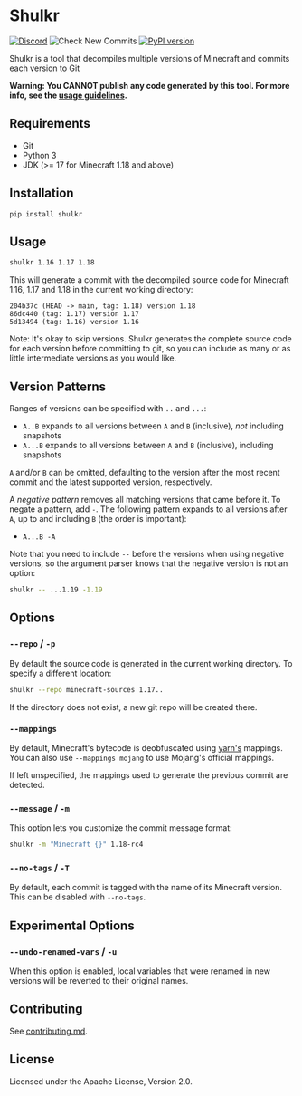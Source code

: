 # Shulkr

[![Discord](https://img.shields.io/discord/992622345334292542)](https://discord.gg/GDSft8kHWg)
![Check New Commits](https://github.com/clabe45/shulkr/actions/workflows/check.yml/badge.svg)
[![PyPI version](https://badge.fury.io/py/shulkr.svg)](https://badge.fury.io/py/shulkr)

Shulkr is a tool that decompiles multiple versions of Minecraft and commits each
version to Git

**Warning: You CANNOT publish any code generated by this tool. For more info,
see the [usage guidelines].**

## Requirements

- Git
- Python 3
- JDK (>= 17 for Minecraft 1.18 and above)

## Installation

```
pip install shulkr
```

## Usage

```sh
shulkr 1.16 1.17 1.18
```

This will generate a commit with the decompiled source code for Minecraft 1.16,
1.17 and 1.18 in the current working directory:

```
204b37c (HEAD -> main, tag: 1.18) version 1.18
86dc440 (tag: 1.17) version 1.17
5d13494 (tag: 1.16) version 1.16
```

Note: It's okay to skip versions. Shulkr generates the complete source code for
each version before committing to git, so you can include as many or as little
intermediate versions as you would like.

## Version Patterns

Ranges of versions can be specified with `..` and `...`:
- `A..B` expands to all versions between `A` and `B` (inclusive), *not*
  including snapshots
- `A...B` expands to all versions between `A` and `B` (inclusive), including
  snapshots

`A` and/or `B` can be omitted, defaulting to the version after the most recent
commit and the latest supported version, respectively.

A *negative pattern* removes all matching versions that came before it. To
negate a pattern, add `-`. The following pattern expands to all versions after
`A`, up to and including `B` (the order is important):
- `A...B -A`

Note that you need to include `--` before the versions when using negative
versions, so the argument parser knows that the negative version is not an
option:

```sh
shulkr -- ...1.19 -1.19
```

## Options

### `--repo` / `-p`

By default the source code is generated in the current working directory. To
specify a different location:

```sh
shulkr --repo minecraft-sources 1.17..
```

If the directory does not exist, a new git repo will be created there.

### `--mappings`

By default, Minecraft's bytecode is deobfuscated using [yarn's] mappings. You
can also use `--mappings mojang` to use Mojang's official mappings.

If left unspecified, the mappings used to generate the previous commit are
detected.

### `--message` / `-m`

This option lets you customize the commit message format:

```sh
shulkr -m "Minecraft {}" 1.18-rc4
```

### `--no-tags` / `-T`

By default, each commit is tagged with the name of its Minecraft version. This
can be disabled with `--no-tags`.

## Experimental Options

### `--undo-renamed-vars` / `-u`

When this option is enabled, local variables that were renamed in new versions
will be reverted to their original names.

## Contributing

See [contributing.md](docs/contributing.md).

## License

Licensed under the Apache License, Version 2.0.

[yarn's]: https://github.com/FabricMC/yarn
[Fork]: https://github.com/clabe45/shulkr/fork
[changelog]: https://github.com/clabe45/shulkr/blob/main/docs/changelog.md
[usage guidelines]: https://github.com/clabe45/shulkr/blob/main/docs/usage-guidelines.md
